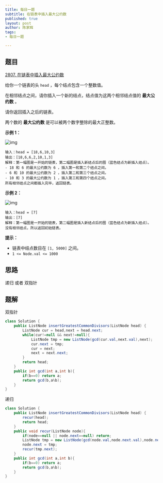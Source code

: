 ```yaml
---
title: 每日一题
subtitle: 在链表中插入最大公约数
published: true
layout: post
author: 陈家辉
tags:
- 每日一题

---
```


## 题目

[2807. 在链表中插入最大公约数](https://leetcode.cn/problems/insert-greatest-common-divisors-in-linked-list/)

给你一个链表的头 `head` ，每个结点包含一个整数值。

在相邻结点之间，请你插入一个新的结点，结点值为这两个相邻结点值的 **最大公约数** 。

请你返回插入之后的链表。

两个数的 **最大公约数** 是可以被两个数字整除的最大正整数。

 

**示例 1：**

![img](https://assets.leetcode.com/uploads/2023/07/18/ex1_copy.png)

```
输入：head = [18,6,10,3]
输出：[18,6,6,2,10,1,3]
解释：第一幅图是一开始的链表，第二幅图是插入新结点后的图（蓝色结点为新插入结点）。
- 18 和 6 的最大公约数为 6 ，插入第一和第二个结点之间。
- 6 和 10 的最大公约数为 2 ，插入第二和第三个结点之间。
- 10 和 3 的最大公约数为 1 ，插入第三和第四个结点之间。
所有相邻结点之间都插入完毕，返回链表。
```

**示例 2：**

![img](https://assets.leetcode.com/uploads/2023/07/18/ex2_copy1.png)

```
输入：head = [7]
输出：[7]
解释：第一幅图是一开始的链表，第二幅图是插入新结点后的图（蓝色结点为新插入结点）。
没有相邻结点，所以返回初始链表。
```

 

**提示：**

- 链表中结点数目在 `[1, 5000]` 之间。
- `1 <= Node.val <= 1000`

## 思路

递归 或者 双指针

## 题解

双指针

```java
class Solution {
    public ListNode insertGreatestCommonDivisors(ListNode head) {
        ListNode cur = head,next = head.next;
        while(cur!=null && next!=null){
            ListNode tmp = new ListNode(gcd(cur.val,next.val),next);
            cur.next = tmp;
            cur = next;
            next = next.next;
        }
        return head;
    }
    public int gcd(int a,int b){
        if(b==0) return a;
        return gcd(b,a%b);
    }
}
```

递归

```java
class Solution {
    public ListNode insertGreatestCommonDivisors(ListNode head) {
        recur(head);
        return head;
    }
    public void recur(ListNode node){
        if(node==null || node.next==null) return;
        ListNode tmp = new ListNode(gcd(node.val,node.next.val),node.next);
        node.next = tmp;
        recur(tmp.next);
    }
    public int gcd(int a,int b){
        if(b==0) return a;
        return gcd(b,a%b);
    }
}
```

